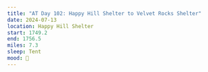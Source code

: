 ```yaml
---
title: "AT Day 102: Happy Hill Shelter to Velvet Rocks Shelter"
date: 2024-07-13
location: Happy Hill Shelter
start: 1749.2
end: 1756.5
miles: 7.3
sleep: Tent
mood: 🙂
---
```

